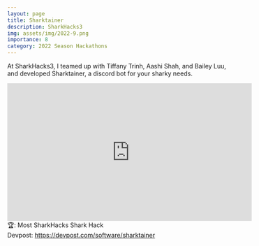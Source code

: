 ```yaml
---
layout: page
title: Sharktainer
description: SharkHacks3
img: assets/img/2022-9.png
importance: 8
category: 2022 Season Hackathons
---
```


At SharkHacks3, I teamed up with Tiffany Trinh, Aashi Shah, and Bailey Luu, and developed Sharktainer, a discord bot for your sharky needs.<br>

<iframe width="560" height="315" src="https://www.youtube.com/embed/A0dNFO9tHas" title="YouTube video player" frameborder="0" allow="accelerometer; autoplay; clipboard-write; encrypted-media; gyroscope; picture-in-picture" allowfullscreen></iframe>
<br>
🏆: Most SharkHacks Shark Hack
<br>
<!-- <a href = "https://bleh.neeltron.repl.co/">Live demo</a><br> -->
Devpost: <a href = "https://devpost.com/software/sharktainer">https://devpost.com/software/sharktainer</a>
